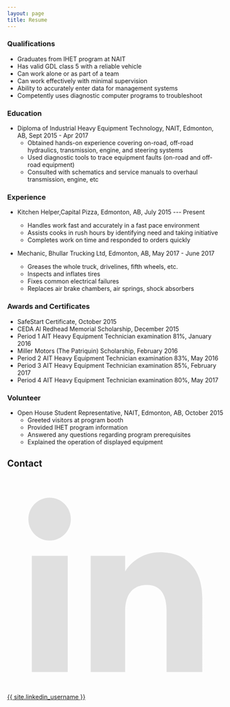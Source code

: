 ```yaml
---
layout: page
title: Resume
---
```


### Qualifications

- Graduates from IHET program at NAIT
- Has valid GDL class 5 with a reliable vehicle
- Can work alone or as part of a team
- Can work effectively with minimal supervision
- Ability to accurately enter data for management systems
- Competently uses diagnostic computer programs to troubleshoot

### Education

- Diploma of Industrial Heavy Equipment Technology, NAIT, Edmonton, AB, Sept 2015 - Apr 2017
    - Obtained hands-on experience covering on-road, off-road hydraulics, transmission, engine, and steering systems
    - Used diagnostic tools to trace equipment faults (on-road and off-road equipment)
    - Consulted with schematics and service manuals to overhaul transmission, engine, etc
    <!--- GPA: 3.9-->

### Experience

- Kitchen Helper,Capital Pizza, Edmonton, AB, July 2015 --- Present
    - Handles work fast and accurately in a fast pace environment
    - Assists cooks in rush hours by identifying need and taking initiative
    - Completes work on time and responded to orders quickly

- Mechanic, Bhullar Trucking Ltd, Edmonton, AB, May 2017 - June 2017
    - Greases the whole truck, drivelines, fifth wheels, etc.
    - Inspects and inflates tires
    - Fixes common electrical failures
    - Replaces air brake chambers, air springs, shock absorbers

### Awards and Certificates

- SafeStart Certificate, October 2015 
- CEDA Al Redhead Memorial Scholarship, December 2015
- Period 1 AIT Heavy Equipment Technician examination 81%, January 2016
- Miller Motors (The Patriquin) Scholarship, February 2016
- Period 2 AIT Heavy Equipment Technician examination 83%, May 2016
- Period 3 AIT Heavy Equipment Technician examination 85%, February 2017
- Period 4 AIT Heavy Equipment Technician examination 80%, May 2017

### Volunteer

- Open House Student Representative, NAIT, Edmonton, AB, October 2015
    - Greeted visitors at program booth
    - Provided IHET program information
    - Answered any questions regarding program prerequisites
    - Explained the operation of displayed equipment

## Contact

<a href="http://ca.linkedin.com/in/{{ site.linkedin_username }}">
<span class="icon  icon--linkedin">
    <svg version="1.1" xmlns="http://www.w3.org/2000/svg" xmlns:xlink="http://www.w3.org/1999/xlink" x="0px" y="0px" width="512px" height="512px" viewBox="0 0 512 512" enable-background="new 0 0 512 512" xml:space="preserve">
        <path id="linkedin-icon" d="M150.65,100.682c0,27.992-22.508,50.683-50.273,50.683c-27.765,0-50.273-22.691-50.273-50.683
            C50.104,72.691,72.612,50,100.377,50C128.143,50,150.65,72.691,150.65,100.682z M143.294,187.333H58.277V462h85.017V187.333z
            M279.195,187.333h-81.541V462h81.541c0,0,0-101.877,0-144.181c0-38.624,17.779-61.615,51.807-61.615
            c31.268,0,46.289,22.071,46.289,61.615c0,39.545,0,144.181,0,144.181h84.605c0,0,0-100.344,0-173.915
            s-41.689-109.131-99.934-109.131s-82.768,45.369-82.768,45.369V187.333z" fill="#e0e0e0" />
    </svg>
</span>
<span class="username">{{ site.linkedin_username }}</span>
</a>
